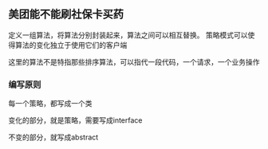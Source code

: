## 美团能不能刷社保卡买药

定义一组算法，将算法分别封装起来，算法之间可以相互替换。 策略模式可以使得算法的变化独立于使用它们的客户端

这里的算法不是特指那些排序算法，可以指代一段代码，一个请求，一个业务操作

### 编写原则

每一个策略，都写成一个类

变化的部分，就是策略，需要写成interface

不变的部分，就写成abstract




